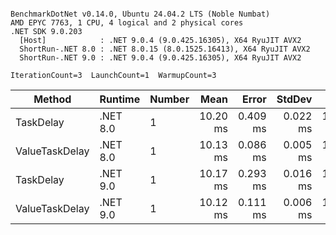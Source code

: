 ```

BenchmarkDotNet v0.14.0, Ubuntu 24.04.2 LTS (Noble Numbat)
AMD EPYC 7763, 1 CPU, 4 logical and 2 physical cores
.NET SDK 9.0.203
  [Host]            : .NET 9.0.4 (9.0.425.16305), X64 RyuJIT AVX2
  ShortRun-.NET 8.0 : .NET 8.0.15 (8.0.1525.16413), X64 RyuJIT AVX2
  ShortRun-.NET 9.0 : .NET 9.0.4 (9.0.425.16305), X64 RyuJIT AVX2

IterationCount=3  LaunchCount=1  WarmupCount=3  

```
| Method         | Runtime  | Number | Mean     | Error    | StdDev   | Min      | Max      | Allocated |
|--------------- |--------- |------- |---------:|---------:|---------:|---------:|---------:|----------:|
| TaskDelay      | .NET 8.0 | 1      | 10.20 ms | 0.409 ms | 0.022 ms | 10.18 ms | 10.22 ms |     352 B |
| ValueTaskDelay | .NET 8.0 | 1      | 10.13 ms | 0.086 ms | 0.005 ms | 10.13 ms | 10.14 ms |     128 B |
| TaskDelay      | .NET 9.0 | 1      | 10.17 ms | 0.293 ms | 0.016 ms | 10.15 ms | 10.18 ms |     352 B |
| ValueTaskDelay | .NET 9.0 | 1      | 10.12 ms | 0.111 ms | 0.006 ms | 10.11 ms | 10.12 ms |     128 B |
